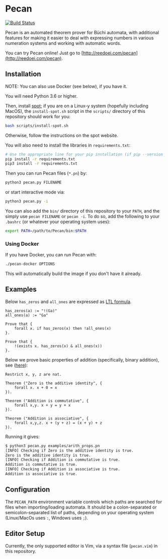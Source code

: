# Pecan

[![Build Status](https://travis-ci.org/ReedOei/Pecan.svg?branch=master)](https://travis-ci.org/ReedOei/Pecan)

Pecan is an automated theorem prover for Büchi automata, with additional features for making it easier to deal with expressing numbers in various numeration systems and working with automatic words.

You can try Pecan online! Just go to [http://reedoei.com/pecan](http://reedoei.com/pecan).

## Installation

NOTE: You can also use Docker (see below), if you have it.

You will need Python 3.6 or higher.

Then, install [spot](https://spot.lrde.epita.fr/install.html); if you are on a Linux-y system (hopefully including MacOS), the `install-spot.sh` script in the `scripts/` directory of this repository should work for you:

```bash
bash scripts/install-spot.sh
```

Otherwise, follow the instructions on the spot website.

You will also need to install the libraries in `requirements.txt`:

```bash
# Use the appropriate line for your pip installation (if pip --version says 3.x, then you should be good; otherwise use/install pip3)
pip install -r requirements.txt
pip3 install -r requirements.txt
```

Then you can run Pecan files (`*.pn`) by:
```bash
python3 pecan.py FILENAME
```

or start interactive mode via:
```bash
python3 pecan.py -i
```

You can also add the `bin/` directory of this repository to your `PATH`, and the simply use `pecan FILENAME` or `pecan -i`.
To do so, add the following to your `.bashrc` (or whatever your operating system uses):
```bash
export PATH=/path/to/Pecan/bin:$PATH
```

### Using Docker

If you have Docker, you can run Pecan with:

```bash
./pecan-docker OPTIONS
```

This will automatically build the image if you don't have it already.

## Examples

Below `has_zeros` and `all_ones` are expressed as [LTL formula](https://en.wikipedia.org/wiki/Linear_temporal_logic).

```
has_zeros(a) := "!(Ga)"
all_ones(a) := "Ga"

Prove that {
    forall x. if has_zeros(x) then !all_ones(x)
}.

Prove that {
    !(exists x. has_zeros(x) & all_ones(x))
}.
```

Below we prove basic properties of addition (specifically, binary addition), see ([here](https://github.com/ReedOei/Pecan/blob/master/examples/arith_props.pn)):
```
Restrict x, y, z are nat.

Theorem ("Zero is the additive identity", {
    forall x. x + 0 = x
}).

Theorem ("Addition is commutative", {
    forall x,y. x + y = y + x
}).

Theorem ("Addition is associative", {
    forall x,y,z. x + (y + z) = (x + y) + z
}).
```

Running it gives:
```bash
$ python3 pecan.py examples/arith_props.pn
[INFO] Checking if Zero is the additive identity is true.
Zero is the additive identity is true.
[INFO] Checking if Addition is commutative is true.
Addition is commutative is true.
[INFO] Checking if Addition is associative is true.
Addition is associative is true.
```

## Configuration

The `PECAN_PATH` environment variable controls which paths are searched for files when importing/loading automata.
It should be a colon-separated or semicolon-separated list of paths, depending on your operating system (Linux/MacOs uses `:`, Windows uses `;`).

## Editor Setup

Currently, the only supported editor is Vim, via a syntax file (`pecan.vim`) in this repository.

